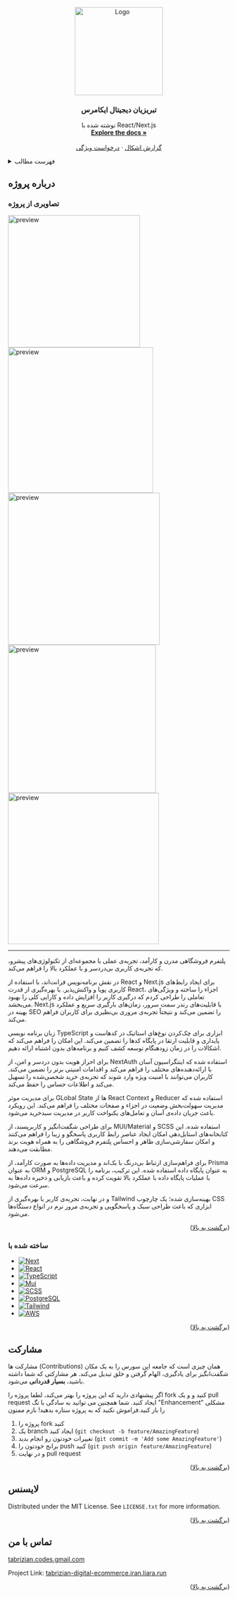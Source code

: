 <a name="readme-top"></a>

<div align="center">
  <a href="tabrizian-digital-ecommerce.iran.liara.run">
    <img src="public/hero.png" alt="Logo" width="200" height="200">
  </a>

<h3 align="center">تبریزیان دیجیتال ایکامرس</h3>

  <p align="center">
    نوشته شده با React/Next.js
    <br />
    <a href="https://github.com/Mostafa-Code19/digital-ecommerce"><strong>Explore the docs »</strong></a>
    <br />
    <br />
    <!-- <a href="https://github.com/Mostafa-Code19/digital-ecommerce">View Demo</a>
    · -->
    <a href="https://github.com/Mostafa-Code19/digital-ecommerce/issues">گزارش اشکال</a>
    ·
    <a href="https://github.com/Mostafa-Code19/digital-ecommerce/issues">درخواست ویژگی</a>
  </p>
</div>

<!-- TABLE OF CONTENTS -->
<details>
  <summary>فهرست مطالب</summary>
  <ol>
    <li>
      <a href="#about-the-project">درباره پروژه</a>
      <ul>
        <li><a href="#built-with">ساخته شده با</a></li>
      </ul>
    </li>
    <li>
      <a href="#getting-started">برای اجرای برنامه</a>
      <ul>
        <li><a href="#prerequisites">پیش نیاز ها</a></li>
        <li><a href="#installation">نصب و راه اندازی</a></li>
      </ul>
    </li>
    <li><a href="#contributing">مشارکت</a></li>
    <li><a href="#license">لایسنس</a></li>
    <li><a href="#contact">تماس با من</a></li>
  </ol>
</details>

<!-- ABOUT THE PROJECT -->

## درباره پروژه


### تصاویری از پروژه

<a href="https://tabrizian-digital-ecommerce.iran.liara.run">
  <img src="public/preview.jpg" alt="preview" width="300">
  <img src="public/preview2.jpg" alt="preview" width="330">
  <img src="public/preview4.jpg" alt="preview" width="345">
  <img src="public/preview3.jpg" alt="preview" width="336">
  <img src="public/preview5.jpg" alt="preview" width="343">
</a>

<hr />

پلتفرم‌ فروشگاهی مدرن و کارآمد، تجربه‌ی عملی با مجموعه‌ای از تکنولوژی‌های پیشرو، که تجربه‌ی کاربری بی‌دردسر و با عملکرد بالا را فراهم می‌کند.

در نقش برنامه‌نویس فرانت‌اند، با استفاده از React و Next.js برای ایجاد رابط‌های کاربری پویا و واکنش‌پذیر. با بهره‌گیری از قدرت React، اجزاء را ساخته و ویژگی‌های تعاملی را طراحی کردم که درگیری کاربر را افزایش داده و کارایی کلی را بهبود می‌بخشد. Next.js با قابلیت‌های رندر سمت سرور، زمان‌های بارگیری سریع و عملکرد بهینه در SEO را تضمین می‌کند و نتیجتاً تجربه‌ی مروری بی‌نظیری برای کاربران فراهم می‌کند.

زبان برنامه نویسی TypeScript ابزاری برای چک‌کردن نوع‌های استاتیک در کدهاست و پایداری و قابلیت ارتقا در پایگاه کدها را تضمین می‌کند. این امکان را فراهم می‌کند که اشکالات را در زمان زودهنگام توسعه کشف کنیم و برنامه‌های بدون اشتباه ارائه دهیم.

برای احراز هویت بدون دردسر و امن، از NextAuth استفاده شده که اینتگراسیون آسان با ارائه‌دهنده‌های مختلف را فراهم می‌کند و اقدامات امنیتی برتر را تضمین می‌کند. کاربران می‌توانند با امنیت ویژه وارد شوند که تجربه‌ی خرید شخصی‌شده را تسهیل می‌کند و اطلاعات حساس را حفظ می‌کند.

برای مدیریت موثر GLobal State ها از React Context و Reducer استفاده شده که مدیریت سهولت‌بخش وضعیت در اجزاء و صفحات مختلف را فراهم می‌کند. این رویکرد باعث جریان داده‌ی آسان و تعامل‌های یکنواخت کاربر در مدیریت سبدخرید می‌شود.

برای طراحی شگفت‌انگیز و کاربرپسند، از MUI/Material و SCSS استفاده شده. این کتابخانه‌های استایل‌دهی امکان ایجاد عناصر رابط کاربری پاسخگو و زیبا را فراهم می‌کنند و امکان سفارشی‌سازی ظاهر و احساس پلتفرم فروشگاهی را به همراه هویت برند مطابقت می‌دهند.

برای فراهم‌سازی ارتباط بی‌درنگ با بک‌اند و مدیریت داده‌ها به صورت کارآمد، از Prisma به عنوان ORM و PostgreSQL به عنوان پایگاه داده استفاده شده. این ترکیب، برنامه را با عملیات پایگاه داده با عملکرد بالا تقویت کرده و باعث بازیابی و ذخیره داده‌ها به سرعت می‌شود.

و در نهایت، تجربه‌ی کاربر با بهره‌گیری از Tailwind بهینه‌سازی شده؛ یک چارچوب CSS ابزاری که باعث طراحی سبک و پاسخگویی و تجربه‌ی مرور نرم در انواع دستگاه‌ها می‌شود.

<p align="right">(<a href="#readme-top">برگشت به بالا</a>)</p>

### ساخته شده با

-  [![Next][Next.js]][Next-url]
-  [![React][React.js]][React-url]
-  [![TypeScript][TypeScript]][TypeScript-url]
-  [![Mui][Mui]][Mui-url]
-  [![SCSS][SCSS]][SCSS-url]
-  [![PostgreSQL][PostgreSQL]][PostgreSQL-url]
-  [![Tailwind][Tailwind]][Tailwind-url]
-  [![AWS][AWS]][AWS-url]

<p align="right">(<a href="#readme-top">برگشت به بالا</a>)</p>

<!-- CONTRIBUTING -->

## مشارکت

مشارکت ها (Contributions) همان چیزی است که جامعه اپن سورس را به یک مکان شگفت‌انگیز برای یادگیری، الهام گرفتن و خلق تبدیل می‌کند. هر مشارکتی که شما داشته باشید، **بسیار قدردانی** می‌شود.

اگر پیشنهادی دارید که این پروژه را بهتر می‌کند، لطفا پروژه را fork کنید و و یک pull request ایجاد کنید. شما همچنین می توانید به سادگی با تگ "Enhancement" مشکلی را باز کنید.فراموش نکنید که به پروژه ستاره بدهید! بازم ممنون

1. پروژه را fork کنید
2. یک branch ایجاد کنید (`git checkout -b feature/AmazingFeature`)
3. تغییرات خودتون رو انجام بدید (`git commit -m 'Add some AmazingFeature'`)
4. برانج خودتون را push کنید (`git push origin feature/AmazingFeature`)
5. و در نهایت pull request

<p align="right">(<a href="#readme-top">برگشت به بالا</a>)</p>

<!-- LICENSE -->

## لایسنس

Distributed under the MIT License. See `LICENSE.txt` for more information.

<p align="right">(<a href="#readme-top">برگشت به بالا</a>)</p>

<!-- CONTACT -->

## تماس با من

<a href="mailto:tabrizian.codes.gmail.com">tabrizian.codes.gmail.com</a>

Project Link: [tabrizian-digital-ecommerce.iran.liara.run](https://github.com/Mostafa-Code19/digital-ecommerce)

<p align="right">(<a href="#readme-top">برگشت به بالا</a>)</p>

<!-- MARKDOWN LINKS & IMAGES -->

[Next.js]: https://img.shields.io/badge/next.js-000000?style=for-the-badge&logo=nextdotjs&logoColor=white
[Next-url]: https://nextjs.org/

[React.js]: https://img.shields.io/badge/React-20232A?style=for-the-badge&logo=react&logoColor=61DAFB
[React-url]: https://reactjs.org/

[TypeScript]: https://img.shields.io/badge/TypeScript-3178C6?style=for-the-badge&logo=typescript&logoColor=white
[TypeScript-url]: https://www.typescriptlang.org/

[Mui]: https://img.shields.io/badge/mui-007FFF?style=for-the-badge&logo=mui&logoColor=white
[Mui-url]: https://mui.com

[SCSS]: https://img.shields.io/badge/sass-CC6699?style=for-the-badge&logo=sass&logoColor=white
[SCSS-url]: https://sass-lang.com

[PostgreSQL]: https://img.shields.io/badge/postgresql-4169E1?style=for-the-badge&logo=postgresql&logoColor=white
[PostgreSQL-url]: https://www.postgresql.org

[Tailwind]: https://img.shields.io/badge/tailwindcss-06B6D4?style=for-the-badge&logo=tailwindcss&logoColor=white
[Tailwind-url]: https://tailwindcss.com

[AWS]: https://img.shields.io/badge/aws-yellow?style=for-the-badge&logo=aws&logoColor=white
[AWS-url]: https://aws.amazon.com